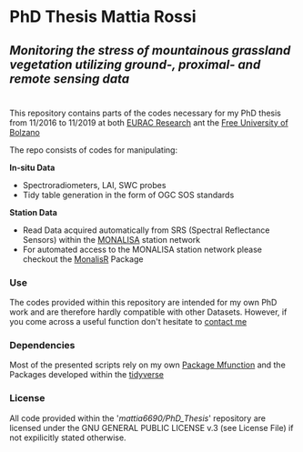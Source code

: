 # PhD Thesis Mattia Rossi
## *Monitoring the stress of mountainous grassland vegetation utilizing ground-, proximal- and remote sensing data*
#

This repository contains parts of the codes necessary for my PhD thesis from 11/2016 to 11/2019 at both [EURAC Research](http://www.eurac.edu) ant the [Free University of Bolzano](https://www.unibz.it/en/faculties/sciencetechnology/)

The repo consists of codes for manipulating:

**In-situ Data**

  * Spectroradiometers, LAI, SWC probes
  * Tidy table generation in the form of OGC SOS standards

**Station Data**

  * Read Data acquired automatically from SRS (Spectral Reflectance Sensors) within the [MONALISA](http://monalisasos.eurac.edu/sos/) station network
  * For automated access to the MONALISA station network please checkout the [MonalisR](https://gitlab.inf.unibz.it/earth_observation_public/MonalisR) Package

### Use

The codes provided within this repository are intended for my own PhD work and are therefore hardly compatible with other Datasets. However, if you come across a useful function don't hesitate to [contact me](mattia.ross@eurac.edu)

### Dependencies

Most of the presented scripts rely on my own [Package Mfunction](https://github.com/mattia6690/Mfunctions) and the Packages developed within the [tidyverse](https://www.tidyverse.org/)


### License

All code provided within the '*mattia6690/PhD_Thesis*' repository are licensed under the GNU GENERAL PUBLIC LICENSE v.3 (see License File) if not expilicitly stated otherwise.